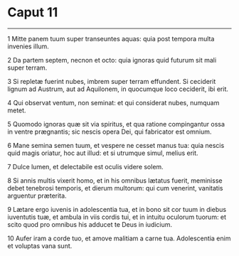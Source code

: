 # Caput 11

***

1 Mitte panem tuum super transeuntes aquas: quia post tempora multa invenies illum.

2 Da partem septem, necnon et octo: quia ignoras quid futurum sit mali super terram.

3 Si repletæ fuerint nubes, imbrem super terram effundent. Si ceciderit lignum ad Austrum, aut ad Aquilonem, in quocumque loco ceciderit, ibi erit.

4 Qui observat ventum, non seminat: et qui considerat nubes, numquam metet.

5 Quomodo ignoras quæ sit via spiritus, et qua ratione compingantur ossa in ventre prægnantis; sic nescis opera Dei, qui fabricator est omnium.

6 Mane semina semen tuum, et vespere ne cesset manus tua: quia nescis quid magis oriatur, hoc aut illud: et si utrumque simul, melius erit.

7 Dulce lumen, et delectabile est oculis videre solem.

8 Si annis multis vixerit homo, et in his omnibus lætatus fuerit, meminisse debet tenebrosi temporis, et dierum multorum: qui cum venerint, vanitatis arguentur præterita.

9 Lætare ergo iuvenis in adolescentia tua, et in bono sit cor tuum in diebus iuventutis tuæ, et ambula in viis cordis tui, et in intuitu oculorum tuorum: et scito quod pro omnibus his adducet te Deus in iudicium.

10 Aufer iram a corde tuo, et amove malitiam a carne tua. Adolescentia enim et voluptas vana sunt.

